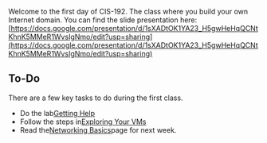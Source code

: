 Welcome to the first day of CIS-192. The class where you build your own Internet domain.
You can find the slide presentation here:
 [https://docs.google.com/presentation/d/1sXADtOK1YA23_H5gwHeHqQCNtKhnK5MMeR1WvsIgNmo/edit?usp=sharing](https://docs.google.com/presentation/d/1sXADtOK1YA23_H5gwHeHqQCNtKhnK5MMeR1WvsIgNmo/edit?usp=sharing)

## To-Do 

There are a few key tasks to do during the first class.
  - Do the lab[Getting Help](getting_help.html)
  - Follow the steps in[Exploring Your VMs](exploring_your_vms.html)
  - Read the[Networking Basics](basic_networking.html)page for next week.

